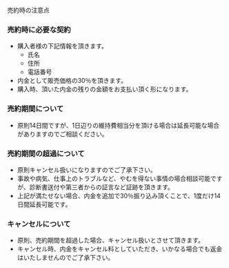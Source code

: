 ---
---

売約時の注意点

### 売約時に必要な契約

* 購入者様の下記情報を頂きます。
    - 氏名
    - 住所
    - 電話番号
* 内金として販売価格の30％を頂きます。
* 購入時、頂いた内金の残りの金額をお支払い頂く形になります。

### 売約期間について

* 原則14日間ですが、1日辺りの維持費相当分を頂ける場合は延長可能な場合がありますのでご相談ください。

### 売約期間の超過について

* 原則キャンセル扱いになりますのでご了承下さい。
* 事故や病気、仕事上のトラブルなど、やむを得ない事情の場合相談可能ですが、診断書送付や第三者からの証言など証跡を頂きます。
* 上記が満たせない場合、内金を追加で30％振り込み頂くことで、1度だけ14日間延長可能です。

### キャンセルについて

* 原則、売約期間を超過した場合、キャンセル扱いとさせて頂きます。
* キャンセル時、内金をキャンセル料としていただき、いかなる場合でも返金はいたしませんのでご了承下さい。
